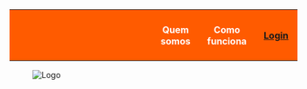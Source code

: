 <html>
	<body>
		<table>
		<tbody>
			<tr height="90">
				<th width="2000" style="background-color:#FF5B00"> </th>
				<th width="175" style="color: white; background-color:#FF5B00"> Quem somos </th>
				<th width="175" style="color: white; background-color:#FF5B00"> Como funciona </th>
				<th width="175" style="color: white; background-color:#FF5B00"> <a href=“https://brunadonati.github.io/responde-ai/login”> Login </a> </th>
			</tr>
		</tbody>
		</table>
	<figure>
		<img src="RespondeAi.png" alt="Logo">
	</figure>
	</body>
</html>

